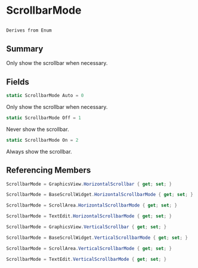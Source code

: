 # ScrollbarMode

## 
```c#
Derives from Enum
```

## Summary

Only show the scrollbar when necessary.
## Fields

```c#
static ScrollbarMode Auto = 0
```
Only show the scrollbar when necessary.
```c#
static ScrollbarMode Off = 1
```
Never show the scrollbar.
```c#
static ScrollbarMode On = 2
```
Always show the scrollbar.
## Referencing Members

```c#
ScrollbarMode = GraphicsView.HorizontalScrollbar { get; set; } 
```
```c#
ScrollbarMode = BaseScrollWidget.HorizontalScrollbarMode { get; set; } 
```
```c#
ScrollbarMode = ScrollArea.HorizontalScrollbarMode { get; set; } 
```
```c#
ScrollbarMode = TextEdit.HorizontalScrollbarMode { get; set; } 
```
```c#
ScrollbarMode = GraphicsView.VerticalScrollbar { get; set; } 
```
```c#
ScrollbarMode = BaseScrollWidget.VerticalScrollbarMode { get; set; } 
```
```c#
ScrollbarMode = ScrollArea.VerticalScrollbarMode { get; set; } 
```
```c#
ScrollbarMode = TextEdit.VerticalScrollbarMode { get; set; } 
```
